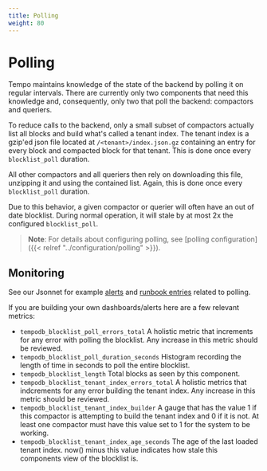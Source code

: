 ```yaml
---
title: Polling
weight: 80
---
```


# Polling

Tempo maintains knowledge of the state of the backend by polling it on regular intervals. There are currently
only two components that need this knowledge and, consequently, only two that poll the backend: compactors
and queriers.

To reduce calls to the backend, only a small subset of compactors actually list all blocks and build
what's called a tenant index. The tenant index is a gzip'ed json file located at `/<tenant>/index.json.gz` containing
an entry for every block and compacted block for that tenant. This is done once every `blocklist_poll` duration.

All other compactors and all queriers then rely on downloading this file, unzipping it and using the contained list.
Again, this is done once every `blocklist_poll` duration.

Due to this behavior, a given compactor or querier will often have an out of date blocklist.
During normal operation, it will stale by at most 2x the configured `blocklist_poll`.

>**Note**: For details about configuring polling, see [polling configuration]({{< relref "../configuration/polling" >}}).

## Monitoring

See our Jsonnet for example [alerts](https://github.com/grafana/tempo/blob/main/operations/tempo-mixin/alerts.libsonnet) and [runbook entries](https://github.com/grafana/tempo/blob/main/operations/tempo-mixin/runbook.md)
related to polling.

If you are building your own dashboards/alerts here are a few relevant metrics:

- `tempodb_blocklist_poll_errors_total`
  A holistic metric that increments for any error with polling the blocklist. Any increase in this metric should be reviewed.
- `tempodb_blocklist_poll_duration_seconds`
  Histogram recording the length of time in seconds to poll the entire blocklist.
- `tempodb_blocklist_length`
  Total blocks as seen by this component.
- `tempodb_blocklist_tenant_index_errors_total`
  A holistic metrics that indcrements for any error building the tenant index. Any increase in this metric should be reviewed.
- `tempodb_blocklist_tenant_index_builder`
  A gauge that has the value 1 if this compactor is attempting to build the tenant index and 0 if it is not. At least one compactor
  must have this value set to 1 for the system to be working.
- `tempodb_blocklist_tenant_index_age_seconds`
  The age of the last loaded tenant index. now() minus this value indicates how stale this components view of the blocklist is.